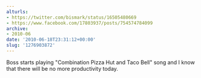 ```yaml
---
alturls:
- https://twitter.com/bismark/status/16505480669
- https://www.facebook.com/17803937/posts/754574784099
archive:
- 2010-06
date: '2010-06-18T23:31:12+00:00'
slug: '1276903872'
---
```


Boss starts playing "Combination Pizza Hut and Taco Bell" song and I know that there will be no more productivity today.

